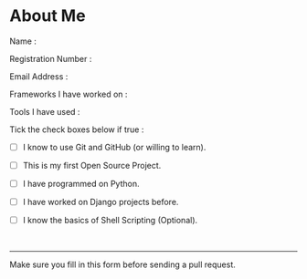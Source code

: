 <!-- ⚠️⚠️ Do Not Delete These Comments. ⚠️⚠️ -->
<!-- Please read these comments/instructions carefully and do accordingly  -->
<!-- Read our Rules of Conduct: https://github.com/Open-Source-Community-VIT-AP/WSoC-TestRepo2/blob/master/.github/CODE_OF_CONDUCT.md -->
<!--- Add your Name followed by your registration number in the title above -->

# About Me

<!--- Fill in the details below before sending us a pull request -->

Name : 

Registration Number :

Email Address :

Frameworks I have worked on :

Tools I have used : 

<!--- To mark a checkbox, just add an x between the square brackets.
      Example : [ ] becomes [x] -->
      
Tick the check boxes below if true : 

- [ ] I know to use Git and GitHub (or willing to learn).

- [ ] This is my first Open Source Project.

- [ ] I have programmed on Python.

- [ ] I have worked on Django projects before.

- [ ] I know the basics of Shell Scripting (Optional).

<br>

---

Make sure you fill in this form before sending a pull request.

<!-- Before submitting, click on the preview tab to check your work so far-->